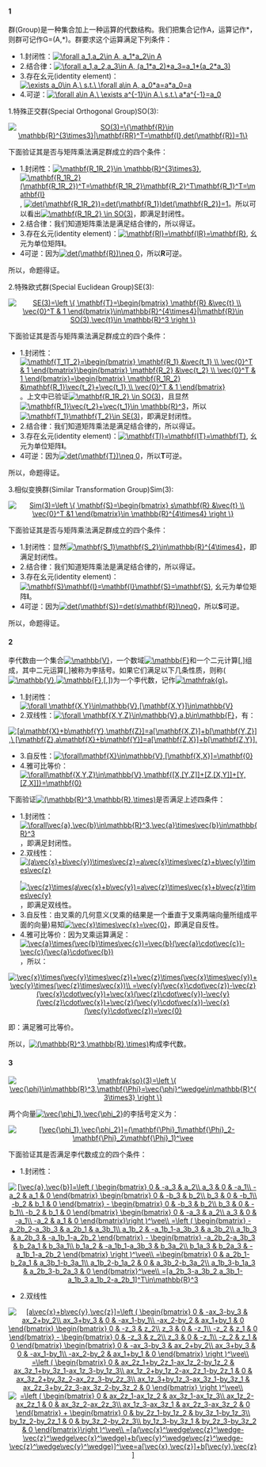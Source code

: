 #### 1
群(Group)是一种集合加上一种运算的代数结构。我们把集合记作A，运算记作*，则群可记作G=(A,*)。群要求这个运算满足下列条件：

* 1.封闭性：<a href="https://www.codecogs.com/eqnedit.php?latex=\forall&space;a_1,a_2\in&space;A,&space;a_1*a_2\in&space;A" target="_blank"><img src="https://latex.codecogs.com/gif.latex?\forall&space;a_1,a_2\in&space;A,&space;a_1*a_2\in&space;A" title="\forall a_1,a_2\in A, a_1*a_2\in A" /></a>
* 2.结合律：<a href="https://www.codecogs.com/eqnedit.php?latex=\forall&space;a_1,a_2,a_3\in&space;A,&space;(a_1*a_2)*a_3=a_1*(a_2*a_3)" target="_blank"><img src="https://latex.codecogs.com/gif.latex?\forall&space;a_1,a_2,a_3\in&space;A,&space;(a_1*a_2)*a_3=a_1*(a_2*a_3)" title="\forall a_1,a_2,a_3\in A, (a_1*a_2)*a_3=a_1*(a_2*a_3)" /></a>
* 3.存在幺元(identity element)：<a href="https://www.codecogs.com/eqnedit.php?latex=\exists&space;a_0\in&space;A,\&space;s.t.\&space;\forall&space;a\in&space;A,&space;a_0*a=a*a_0=a" target="_blank"><img src="https://latex.codecogs.com/gif.latex?\exists&space;a_0\in&space;A,\&space;s.t.\&space;\forall&space;a\in&space;A,&space;a_0*a=a*a_0=a" title="\exists a_0\in A,\ s.t.\ \forall a\in A, a_0*a=a*a_0=a" /></a>
* 4.可逆：<a href="https://www.codecogs.com/eqnedit.php?latex=\forall&space;a\in&space;A,\&space;\exists&space;a^{-1}\in&space;A,\&space;s.t.\&space;a*a^{-1}=a_0" target="_blank"><img src="https://latex.codecogs.com/gif.latex?\forall&space;a\in&space;A,\&space;\exists&space;a^{-1}\in&space;A,\&space;s.t.\&space;a*a^{-1}=a_0" title="\forall a\in A,\ \exists a^{-1}\in A,\ s.t.\ a*a^{-1}=a_0" /></a>

1.特殊正交群(Special Orthogonal Group)SO(3):

<p align="center">
<a href="https://www.codecogs.com/eqnedit.php?latex=SO(3)=\{\mathbf{R}\in&space;\mathbb{R}^{3\times3}|\mathbf{RR}^T=\mathbf{I},det(\mathbf{R})=1\}" target="_blank"><img src="https://latex.codecogs.com/gif.latex?SO(3)=\{\mathbf{R}\in&space;\mathbb{R}^{3\times3}|\mathbf{RR}^T=\mathbf{I},det(\mathbf{R})=1\}" title="SO(3)=\{\mathbf{R}\in \mathbb{R}^{3\times3}|\mathbf{RR}^T=\mathbf{I},det(\mathbf{R})=1\}" /></a>
</p>  

下面验证其是否与矩阵乘法满足群成立的四个条件：
* 1.封闭性：<a href="https://www.codecogs.com/eqnedit.php?latex=\mathbf{R_1R_2}\in&space;\mathbb{R}^{3\times3}" target="_blank"><img src="https://latex.codecogs.com/gif.latex?\mathbf{R_1R_2}\in&space;\mathbb{R}^{3\times3}" title="\mathbf{R_1R_2}\in \mathbb{R}^{3\times3}" /></a>, <a href="https://www.codecogs.com/eqnedit.php?latex=\mathbf{R_1R_2}(\mathbf{R_1R_2})^T=\mathbf{R_1R_2}\mathbf{R_2}^T\mathbf{R_1}^T=\mathbf{I}" target="_blank"><img src="https://latex.codecogs.com/gif.latex?\mathbf{R_1R_2}(\mathbf{R_1R_2})^T=\mathbf{R_1R_2}\mathbf{R_2}^T\mathbf{R_1}^T=\mathbf{I}" title="\mathbf{R_1R_2}(\mathbf{R_1R_2})^T=\mathbf{R_1R_2}\mathbf{R_2}^T\mathbf{R_1}^T=\mathbf{I}" /></a>, <a href="https://www.codecogs.com/eqnedit.php?latex=det(\mathbf{R_1R_2})=det(\mathbf{R_1})det(\mathbf{R_2})=1" target="_blank"><img src="https://latex.codecogs.com/gif.latex?det(\mathbf{R_1R_2})=det(\mathbf{R_1})det(\mathbf{R_2})=1" title="det(\mathbf{R_1R_2})=det(\mathbf{R_1})det(\mathbf{R_2})=1" /></a>。所以可以看出<a href="https://www.codecogs.com/eqnedit.php?latex=\mathbf{R_1R_2}&space;\in&space;SO(3)" target="_blank"><img src="https://latex.codecogs.com/gif.latex?\mathbf{R_1R_2}&space;\in&space;SO(3)" title="\mathbf{R_1R_2} \in SO(3)" /></a>，即满足封闭性。
* 2.结合律：我们知道矩阵乘法是满足结合律的，所以得证。
* 3.存在幺元(identity element)：<a href="https://www.codecogs.com/eqnedit.php?latex=\mathbf{RI}=\mathbf{IR}=\mathbf{R}" target="_blank"><img src="https://latex.codecogs.com/gif.latex?\mathbf{RI}=\mathbf{IR}=\mathbf{R}" title="\mathbf{RI}=\mathbf{IR}=\mathbf{R}" /></a>, 幺元为单位矩阵**I**。
* 4可逆：因为<a href="https://www.codecogs.com/eqnedit.php?latex=det(\mathbf{R})\neq&space;0" target="_blank"><img src="https://latex.codecogs.com/gif.latex?det(\mathbf{R})\neq&space;0" title="det(\mathbf{R})\neq 0" /></a>，所以**R**可逆。

所以，命题得证。


2.特殊欧式群(Special Euclidean Group)SE(3):

<p align="center">
<a href="https://www.codecogs.com/eqnedit.php?latex=SE(3)=\left&space;\{&space;\mathbf{T}=\begin{bmatrix}&space;\mathbf{R}&space;&\vec{t}&space;\\&space;\vec{0}^T&space;&&space;1&space;\end{bmatrix}\in\mathbb{R}^{4\times4}|\mathbf{R}\in&space;SO(3),\vec{t}\in&space;\mathbb{R}^3&space;\right&space;\}" target="_blank"><img src="https://latex.codecogs.com/gif.latex?SE(3)=\left&space;\{&space;\mathbf{T}=\begin{bmatrix}&space;\mathbf{R}&space;&\vec{t}&space;\\&space;\vec{0}^T&space;&&space;1&space;\end{bmatrix}\in\mathbb{R}^{4\times4}|\mathbf{R}\in&space;SO(3),\vec{t}\in&space;\mathbb{R}^3&space;\right&space;\}" title="SE(3)=\left \{ \mathbf{T}=\begin{bmatrix} \mathbf{R} &\vec{t} \\ \vec{0}^T & 1 \end{bmatrix}\in\mathbb{R}^{4\times4}|\mathbf{R}\in SO(3),\vec{t}\in \mathbb{R}^3 \right \}" /></a>
</p> 

下面验证其是否与矩阵乘法满足群成立的四个条件：
* 1.封闭性：<a href="https://www.codecogs.com/eqnedit.php?latex=\mathbf{T_1T_2}=\begin{bmatrix}&space;\mathbf{R_1}&space;&\vec{t_1}&space;\\&space;\vec{0}^T&space;&&space;1&space;\end{bmatrix}\begin{bmatrix}&space;\mathbf{R_2}&space;&\vec{t_2}&space;\\&space;\vec{0}^T&space;&&space;1&space;\end{bmatrix}=\begin{bmatrix}&space;\mathbf{R_1R_2}&space;&\mathbf{R_1}\vec{t_2}&plus;\vec{t_1}&space;\\&space;\vec{0}^T&space;&&space;1&space;\end{bmatrix}" target="_blank"><img src="https://latex.codecogs.com/gif.latex?\mathbf{T_1T_2}=\begin{bmatrix}&space;\mathbf{R_1}&space;&\vec{t_1}&space;\\&space;\vec{0}^T&space;&&space;1&space;\end{bmatrix}\begin{bmatrix}&space;\mathbf{R_2}&space;&\vec{t_2}&space;\\&space;\vec{0}^T&space;&&space;1&space;\end{bmatrix}=\begin{bmatrix}&space;\mathbf{R_1R_2}&space;&\mathbf{R_1}\vec{t_2}&plus;\vec{t_1}&space;\\&space;\vec{0}^T&space;&&space;1&space;\end{bmatrix}" title="\mathbf{T_1T_2}=\begin{bmatrix} \mathbf{R_1} &\vec{t_1} \\ \vec{0}^T & 1 \end{bmatrix}\begin{bmatrix} \mathbf{R_2} &\vec{t_2} \\ \vec{0}^T & 1 \end{bmatrix}=\begin{bmatrix} \mathbf{R_1R_2} &\mathbf{R_1}\vec{t_2}+\vec{t_1} \\ \vec{0}^T & 1 \end{bmatrix}" /></a>。上文中已验证<a href="https://www.codecogs.com/eqnedit.php?latex=\mathbf{R_1R_2}&space;\in&space;SO(3)" target="_blank"><img src="https://latex.codecogs.com/gif.latex?\mathbf{R_1R_2}&space;\in&space;SO(3)" title="\mathbf{R_1R_2} \in SO(3)" /></a>，且显然<a href="https://www.codecogs.com/eqnedit.php?latex=\mathbf{R_1}\vec{t_2}&plus;\vec{t_1}\in&space;\mathbb{R}^3" target="_blank"><img src="https://latex.codecogs.com/gif.latex?\mathbf{R_1}\vec{t_2}&plus;\vec{t_1}\in&space;\mathbb{R}^3" title="\mathbf{R_1}\vec{t_2}+\vec{t_1}\in \mathbb{R}^3" /></a>，所以<a href="https://www.codecogs.com/eqnedit.php?latex=\mathbf{T_1}\mathbf{T_2}\in&space;SE(3)" target="_blank"><img src="https://latex.codecogs.com/gif.latex?\mathbf{T_1}\mathbf{T_2}\in&space;SE(3)" title="\mathbf{T_1}\mathbf{T_2}\in SE(3)" /></a>，即满足封闭性。
* 2.结合律：我们知道矩阵乘法是满足结合律的，所以得证。
* 3.存在幺元(identity element)：<a href="https://www.codecogs.com/eqnedit.php?latex=\mathbf{TI}=\mathbf{IT}=\mathbf{T}" target="_blank"><img src="https://latex.codecogs.com/gif.latex?\mathbf{TI}=\mathbf{IT}=\mathbf{T}" title="\mathbf{TI}=\mathbf{IT}=\mathbf{T}" /></a>, 幺元为单位矩阵**I**。
* 4可逆：因为<a href="https://www.codecogs.com/eqnedit.php?latex=det(\mathbf{T})\neq&space;0" target="_blank"><img src="https://latex.codecogs.com/gif.latex?det(\mathbf{T})\neq&space;0" title="det(\mathbf{T})\neq 0" /></a>，所以**T**可逆。

所以，命题得证。

3.相似变换群(Similar Transformation Group)Sim(3):

<p align="center">
<a href="https://www.codecogs.com/eqnedit.php?latex=Sim(3)=\left&space;\{&space;\mathbf{S}=\begin{bmatrix}&space;s\mathbf{R}&space;&\vec{t}&space;\\&space;\vec{0}^T&space;&1&space;\end{bmatrix}\in&space;\mathbb{R}^{4\times4}&space;\right&space;\}" target="_blank"><img src="https://latex.codecogs.com/gif.latex?Sim(3)=\left&space;\{&space;\mathbf{S}=\begin{bmatrix}&space;s\mathbf{R}&space;&\vec{t}&space;\\&space;\vec{0}^T&space;&1&space;\end{bmatrix}\in&space;\mathbb{R}^{4\times4}&space;\right&space;\}" title="Sim(3)=\left \{ \mathbf{S}=\begin{bmatrix} s\mathbf{R} &\vec{t} \\ \vec{0}^T &1 \end{bmatrix}\in \mathbb{R}^{4\times4} \right \}" /></a>
</p> 

下面验证其是否与矩阵乘法满足群成立的四个条件：
* 1.封闭性：显然<a href="https://www.codecogs.com/eqnedit.php?latex=\mathbf{S_1}\mathbf{S_2}\in\mathbb{R}^{4\times4}" target="_blank"><img src="https://latex.codecogs.com/gif.latex?\mathbf{S_1}\mathbf{S_2}\in\mathbb{R}^{4\times4}" title="\mathbf{S_1}\mathbf{S_2}\in\mathbb{R}^{4\times4}" /></a>，即满足封闭性。
* 2.结合律：我们知道矩阵乘法是满足结合律的，所以得证。
* 3.存在幺元(identity element)：<a href="https://www.codecogs.com/eqnedit.php?latex=\mathbf{S}\mathbf{I}=\mathbf{I}\mathbf{S}=\mathbf{S}" target="_blank"><img src="https://latex.codecogs.com/gif.latex?\mathbf{S}\mathbf{I}=\mathbf{I}\mathbf{S}=\mathbf{S}" title="\mathbf{S}\mathbf{I}=\mathbf{I}\mathbf{S}=\mathbf{S}" /></a>, 幺元为单位矩阵**I**。
* 4可逆：因为<a href="https://www.codecogs.com/eqnedit.php?latex=det(\mathbf{S})=det(s\mathbf{R})\neq0" target="_blank"><img src="https://latex.codecogs.com/gif.latex?det(\mathbf{S})=det(s\mathbf{R})\neq0" title="det(\mathbf{S})=det(s\mathbf{R})\neq0" /></a>，所以**S**可逆。

所以，命题得证。

#### 2

李代数由一个集合<a href="https://www.codecogs.com/eqnedit.php?latex=\mathbb{V}" target="_blank"><img src="https://latex.codecogs.com/gif.latex?\mathbb{V}" title="\mathbb{V}" /></a>，一个数域<a href="https://www.codecogs.com/eqnedit.php?latex=\mathbb{F}" target="_blank"><img src="https://latex.codecogs.com/gif.latex?\mathbb{F}" title="\mathbb{F}" /></a>和一个二元计算[,]组成，其中二元运算[,]被称为李括号。如果它们满足以下几条性质，则称(<a href="https://www.codecogs.com/eqnedit.php?latex=\mathbb{V}" target="_blank"><img src="https://latex.codecogs.com/gif.latex?\mathbb{V}" title="\mathbb{V}" /></a>,<a href="https://www.codecogs.com/eqnedit.php?latex=\mathbb{F}" target="_blank"><img src="https://latex.codecogs.com/gif.latex?\mathbb{F}" title="\mathbb{F}" /></a>,[,])为一个李代数，记作<a href="https://www.codecogs.com/eqnedit.php?latex=\mathfrak{g}" target="_blank"><img src="https://latex.codecogs.com/gif.latex?\mathfrak{g}" title="\mathfrak{g}" /></a>。

* 1.封闭性：<a href="https://www.codecogs.com/eqnedit.php?latex=\forall&space;\mathbf{X,Y}\in\mathbb{V},[\mathbf{X,Y}]\in\mathbb{V}" target="_blank"><img src="https://latex.codecogs.com/gif.latex?\forall&space;\mathbf{X,Y}\in\mathbb{V},[\mathbf{X,Y}]\in\mathbb{V}" title="\forall \mathbf{X,Y}\in\mathbb{V},[\mathbf{X,Y}]\in\mathbb{V}" /></a>
* 2.双线性：<a href="https://www.codecogs.com/eqnedit.php?latex=\forall&space;\mathbf{X,Y,Z}\in\mathbb{V},a,b\in\mathbb{F}" target="_blank"><img src="https://latex.codecogs.com/gif.latex?\forall&space;\mathbf{X,Y,Z}\in\mathbb{V},a,b\in\mathbb{F}" title="\forall \mathbf{X,Y,Z}\in\mathbb{V},a,b\in\mathbb{F}" /></a>，有：
<p align="center">
<a href="https://www.codecogs.com/eqnedit.php?latex=[a\mathbf{X}&plus;b\mathbf{Y},\mathbf{Z}]=a[\mathbf{X,Z}]&plus;b[\mathbf{Y,Z}],\&space;[\mathbf{Z},a\mathbf{X}&plus;b\mathbf{Y}]=a[\mathbf{Z,X}]&plus;b[\mathbf{Z,Y}]." target="_blank"><img src="https://latex.codecogs.com/gif.latex?[a\mathbf{X}&plus;b\mathbf{Y},\mathbf{Z}]=a[\mathbf{X,Z}]&plus;b[\mathbf{Y,Z}],\&space;[\mathbf{Z},a\mathbf{X}&plus;b\mathbf{Y}]=a[\mathbf{Z,X}]&plus;b[\mathbf{Z,Y}]." title="[a\mathbf{X}+b\mathbf{Y},\mathbf{Z}]=a[\mathbf{X,Z}]+b[\mathbf{Y,Z}],\ [\mathbf{Z},a\mathbf{X}+b\mathbf{Y}]=a[\mathbf{Z,X}]+b[\mathbf{Z,Y}]." /></a>
</p>  

* 3.自反性：<a href="https://www.codecogs.com/eqnedit.php?latex=\forall\mathbf{X}\in\mathbb{V},[\mathbf{X,X}]=\mathbf{0}" target="_blank"><img src="https://latex.codecogs.com/gif.latex?\forall\mathbf{X}\in\mathbb{V},[\mathbf{X,X}]=\mathbf{0}" title="\forall\mathbf{X}\in\mathbb{V},[\mathbf{X,X}]=\mathbf{0}" /></a>
* 4.雅可比等价：<a href="https://www.codecogs.com/eqnedit.php?latex=\forall\mathbf{X,Y,Z}\in\mathbb{V},\mathbf{[X,[Y,Z]]&plus;[Z,[X,Y]]&plus;[Y,[Z,X]]}=\mathbf{0}" target="_blank"><img src="https://latex.codecogs.com/gif.latex?\forall\mathbf{X,Y,Z}\in\mathbb{V},\mathbf{[X,[Y,Z]]&plus;[Z,[X,Y]]&plus;[Y,[Z,X]]}=\mathbf{0}" title="\forall\mathbf{X,Y,Z}\in\mathbb{V},\mathbf{[X,[Y,Z]]+[Z,[X,Y]]+[Y,[Z,X]]}=\mathbf{0}" /></a>

下面验证<a href="https://www.codecogs.com/eqnedit.php?latex=(\mathbb{R}^3,\mathbb{R},\times)" target="_blank"><img src="https://latex.codecogs.com/gif.latex?(\mathbb{R}^3,\mathbb{R},\times)" title="(\mathbb{R}^3,\mathbb{R},\times)" /></a>是否满足上述四条件：

* 1.封闭性：<a href="https://www.codecogs.com/eqnedit.php?latex=\forall\vec{a},\vec{b}\in\mathbb{R}^3,\vec{a}\times\vec{b}\in\mathbb{R}^3" target="_blank"><img src="https://latex.codecogs.com/gif.latex?\forall\vec{a},\vec{b}\in\mathbb{R}^3,\vec{a}\times\vec{b}\in\mathbb{R}^3" title="\forall\vec{a},\vec{b}\in\mathbb{R}^3,\vec{a}\times\vec{b}\in\mathbb{R}^3" /></a>，即满足封闭性。
* 2.双线性：<a href="https://www.codecogs.com/eqnedit.php?latex=(a\vec{x}&plus;b\vec{y})\times\vec{z}=a\vec{x}\times\vec{z}&plus;b\vec{y}\times\vec{z}" target="_blank"><img src="https://latex.codecogs.com/gif.latex?(a\vec{x}&plus;b\vec{y})\times\vec{z}=a\vec{x}\times\vec{z}&plus;b\vec{y}\times\vec{z}" title="(a\vec{x}+b\vec{y})\times\vec{z}=a\vec{x}\times\vec{z}+b\vec{y}\times\vec{z}" /></a>, <a href="https://www.codecogs.com/eqnedit.php?latex=\vec{z}\times(a\vec{x}&plus;b\vec{y})=a\vec{z}\times\vec{x}&plus;b\vec{z}\times\vec{y}" target="_blank"><img src="https://latex.codecogs.com/gif.latex?\vec{z}\times(a\vec{x}&plus;b\vec{y})=a\vec{z}\times\vec{x}&plus;b\vec{z}\times\vec{y}" title="\vec{z}\times(a\vec{x}+b\vec{y})=a\vec{z}\times\vec{x}+b\vec{z}\times\vec{y}" /></a>，即满足双线性。
* 3.自反性：由叉乘的几何意义(叉乘的结果是一个垂直于叉乘两端向量所组成平面的向量)易知<a href="https://www.codecogs.com/eqnedit.php?latex=\vec{x}\times\vec{x}=\vec{0}" target="_blank"><img src="https://latex.codecogs.com/gif.latex?\vec{x}\times\vec{x}=\vec{0}" title="\vec{x}\times\vec{x}=\vec{0}" /></a>，即满足自反性。
* 4.雅可比等价：因为叉乘运算满足：<a href="https://www.codecogs.com/eqnedit.php?latex=\vec{a}\times(\vec{b}\times\vec{c})=\vec{b}(\vec{a}\cdot\vec{c})-\vec{c}(\vec{a}\cdot\vec{b})" target="_blank"><img src="https://latex.codecogs.com/gif.latex?\vec{a}\times(\vec{b}\times\vec{c})=\vec{b}(\vec{a}\cdot\vec{c})-\vec{c}(\vec{a}\cdot\vec{b})" title="\vec{a}\times(\vec{b}\times\vec{c})=\vec{b}(\vec{a}\cdot\vec{c})-\vec{c}(\vec{a}\cdot\vec{b})" /></a>，所以：

<p align="center">
<a href="https://www.codecogs.com/eqnedit.php?latex=\vec{x}\times(\vec{y}\times\vec{z})&plus;\vec{z}\times(\vec{x}\times\vec{y})&plus;\vec{y}\times(\vec{z}\times\vec{x})\\&space;=\vec{y}(\vec{x}\cdot\vec{z})-\vec{z}(\vec{x}\cdot\vec{y})&plus;\vec{x}(\vec{z}\cdot\vec{y})-\vec{y}(\vec{z}\cdot\vec{x})&plus;\vec{z}(\vec{y}\cdot\vec{x})-\vec{x}(\vec{y}\cdot\vec{z})=\vec{0}" target="_blank"><img src="https://latex.codecogs.com/gif.latex?\vec{x}\times(\vec{y}\times\vec{z})&plus;\vec{z}\times(\vec{x}\times\vec{y})&plus;\vec{y}\times(\vec{z}\times\vec{x})\\&space;=\vec{y}(\vec{x}\cdot\vec{z})-\vec{z}(\vec{x}\cdot\vec{y})&plus;\vec{x}(\vec{z}\cdot\vec{y})-\vec{y}(\vec{z}\cdot\vec{x})&plus;\vec{z}(\vec{y}\cdot\vec{x})-\vec{x}(\vec{y}\cdot\vec{z})=\vec{0}" title="\vec{x}\times(\vec{y}\times\vec{z})+\vec{z}\times(\vec{x}\times\vec{y})+\vec{y}\times(\vec{z}\times\vec{x})\\ =\vec{y}(\vec{x}\cdot\vec{z})-\vec{z}(\vec{x}\cdot\vec{y})+\vec{x}(\vec{z}\cdot\vec{y})-\vec{y}(\vec{z}\cdot\vec{x})+\vec{z}(\vec{y}\cdot\vec{x})-\vec{x}(\vec{y}\cdot\vec{z})=\vec{0}" /></a>
</p>  
即：满足雅可比等价。

所以，<a href="https://www.codecogs.com/eqnedit.php?latex=(\mathbb{R}^3,\mathbb{R},\times)" target="_blank"><img src="https://latex.codecogs.com/gif.latex?(\mathbb{R}^3,\mathbb{R},\times)" title="(\mathbb{R}^3,\mathbb{R},\times)" /></a>构成李代数。

#### 3

<p align="center">
<a href="https://www.codecogs.com/eqnedit.php?latex=\mathfrak{so}(3)=\left&space;\{&space;\vec{\phi}\in\mathbb{R}^3,\mathbf{\Phi}=\vec{\phi}^\wedge\in\mathbb{R}^{3\times3}&space;\right&space;\}" target="_blank"><img src="https://latex.codecogs.com/gif.latex?\mathfrak{so}(3)=\left&space;\{&space;\vec{\phi}\in\mathbb{R}^3,\mathbf{\Phi}=\vec{\phi}^\wedge\in\mathbb{R}^{3\times3}&space;\right&space;\}" title="\mathfrak{so}(3)=\left \{ \vec{\phi}\in\mathbb{R}^3,\mathbf{\Phi}=\vec{\phi}^\wedge\in\mathbb{R}^{3\times3} \right \}" /></a>
</p>  

两个向量<a href="https://www.codecogs.com/eqnedit.php?latex=\vec{\phi_1},\vec{\phi_2}" target="_blank"><img src="https://latex.codecogs.com/gif.latex?\vec{\phi_1},\vec{\phi_2}" title="\vec{\phi_1},\vec{\phi_2}" /></a>的李括号定义为：

<p align="center">
<a href="https://www.codecogs.com/eqnedit.php?latex=[\vec{\phi_1},\vec{\phi_2}]=(\mathbf{\Phi}_1\mathbf{\Phi}_2-\mathbf{\Phi}_2\mathbf{\Phi}_1)^\vee" target="_blank"><img src="https://latex.codecogs.com/gif.latex?[\vec{\phi_1},\vec{\phi_2}]=(\mathbf{\Phi}_1\mathbf{\Phi}_2-\mathbf{\Phi}_2\mathbf{\Phi}_1)^\vee" title="[\vec{\phi_1},\vec{\phi_2}]=(\mathbf{\Phi}_1\mathbf{\Phi}_2-\mathbf{\Phi}_2\mathbf{\Phi}_1)^\vee" /></a>
</p>  

下面验证其是否满足李代数成立的四个条件：
* 1.封闭性：
<p align="center">
<a href="https://www.codecogs.com/eqnedit.php?latex=[\vec{a},\vec{b}]=\left&space;(&space;\begin{bmatrix}&space;0&space;&&space;-a_3&space;&&space;a_2\\&space;a_3&space;&&space;0&space;&&space;-a_1\\&space;-a_2&space;&&space;a_1&space;&&space;0&space;\end{bmatrix}&space;\begin{bmatrix}&space;0&space;&&space;-b_3&space;&&space;b_2\\&space;b_3&space;&&space;0&space;&&space;-b_1\\&space;-b_2&space;&&space;b_1&space;&&space;0&space;\end{bmatrix}&space;-&space;\begin{bmatrix}&space;0&space;&&space;-b_3&space;&&space;b_2\\&space;b_3&space;&&space;0&space;&&space;-b_1\\&space;-b_2&space;&&space;b_1&space;&&space;0&space;\end{bmatrix}&space;\begin{bmatrix}&space;0&space;&&space;-a_3&space;&&space;a_2\\&space;a_3&space;&&space;0&space;&&space;-a_1\\&space;-a_2&space;&&space;a_1&space;&&space;0&space;\end{bmatrix}\right&space;)^\vee\\&space;=\left&space;(&space;\begin{bmatrix}&space;-a_2b_2-a_3b_3&space;&&space;a_2b_1&space;&&space;a_3b_1\\&space;a_1b_2&space;&&space;-a_1b_1-a_3b_3&space;&&space;a_3b_2\\&space;a_1b_3&space;&&space;a_2b_3&space;&&space;-a_1b_1-a_2b_2&space;\end{bmatrix}&space;-&space;\begin{bmatrix}&space;-a_2b_2-a_3b_3&space;&&space;b_2a_1&space;&&space;b_3a_1\\&space;b_1a_2&space;&&space;-a_1b_1-a_3b_3&space;&&space;b_3a_2\\&space;b_1a_3&space;&&space;b_2a_3&space;&&space;-a_1b_1-a_2b_2&space;\end{bmatrix}&space;\right&space;)^\vee\\&space;=\begin{bmatrix}&space;0&space;&&space;a_2b_1-b_2a_1&space;&&space;a_3b_1-b_3a_1\\&space;a_1b_2-b_1a_2&space;&&space;0&space;&&space;a_3b_2-b_3a_2\\&space;a_1b_3-b_1a_3&space;&&space;a_2b_3-b_2a_3&space;&&space;0&space;\end{bmatrix}^\vee\\&space;=[a_2b_3-a_3b_2,a_3b_1-a_1b_3,a_1b_2-a_2b_1]^T\in\mathbb{R}^3" target="_blank"><img src="https://latex.codecogs.com/gif.latex?[\vec{a},\vec{b}]=\left&space;(&space;\begin{bmatrix}&space;0&space;&&space;-a_3&space;&&space;a_2\\&space;a_3&space;&&space;0&space;&&space;-a_1\\&space;-a_2&space;&&space;a_1&space;&&space;0&space;\end{bmatrix}&space;\begin{bmatrix}&space;0&space;&&space;-b_3&space;&&space;b_2\\&space;b_3&space;&&space;0&space;&&space;-b_1\\&space;-b_2&space;&&space;b_1&space;&&space;0&space;\end{bmatrix}&space;-&space;\begin{bmatrix}&space;0&space;&&space;-b_3&space;&&space;b_2\\&space;b_3&space;&&space;0&space;&&space;-b_1\\&space;-b_2&space;&&space;b_1&space;&&space;0&space;\end{bmatrix}&space;\begin{bmatrix}&space;0&space;&&space;-a_3&space;&&space;a_2\\&space;a_3&space;&&space;0&space;&&space;-a_1\\&space;-a_2&space;&&space;a_1&space;&&space;0&space;\end{bmatrix}\right&space;)^\vee\\&space;=\left&space;(&space;\begin{bmatrix}&space;-a_2b_2-a_3b_3&space;&&space;a_2b_1&space;&&space;a_3b_1\\&space;a_1b_2&space;&&space;-a_1b_1-a_3b_3&space;&&space;a_3b_2\\&space;a_1b_3&space;&&space;a_2b_3&space;&&space;-a_1b_1-a_2b_2&space;\end{bmatrix}&space;-&space;\begin{bmatrix}&space;-a_2b_2-a_3b_3&space;&&space;b_2a_1&space;&&space;b_3a_1\\&space;b_1a_2&space;&&space;-a_1b_1-a_3b_3&space;&&space;b_3a_2\\&space;b_1a_3&space;&&space;b_2a_3&space;&&space;-a_1b_1-a_2b_2&space;\end{bmatrix}&space;\right&space;)^\vee\\&space;=\begin{bmatrix}&space;0&space;&&space;a_2b_1-b_2a_1&space;&&space;a_3b_1-b_3a_1\\&space;a_1b_2-b_1a_2&space;&&space;0&space;&&space;a_3b_2-b_3a_2\\&space;a_1b_3-b_1a_3&space;&&space;a_2b_3-b_2a_3&space;&&space;0&space;\end{bmatrix}^\vee\\&space;=[a_2b_3-a_3b_2,a_3b_1-a_1b_3,a_1b_2-a_2b_1]^T\in\mathbb{R}^3" title="[\vec{a},\vec{b}]=\left ( \begin{bmatrix} 0 & -a_3 & a_2\\ a_3 & 0 & -a_1\\ -a_2 & a_1 & 0 \end{bmatrix} \begin{bmatrix} 0 & -b_3 & b_2\\ b_3 & 0 & -b_1\\ -b_2 & b_1 & 0 \end{bmatrix} - \begin{bmatrix} 0 & -b_3 & b_2\\ b_3 & 0 & -b_1\\ -b_2 & b_1 & 0 \end{bmatrix} \begin{bmatrix} 0 & -a_3 & a_2\\ a_3 & 0 & -a_1\\ -a_2 & a_1 & 0 \end{bmatrix}\right )^\vee\\ =\left ( \begin{bmatrix} -a_2b_2-a_3b_3 & a_2b_1 & a_3b_1\\ a_1b_2 & -a_1b_1-a_3b_3 & a_3b_2\\ a_1b_3 & a_2b_3 & -a_1b_1-a_2b_2 \end{bmatrix} - \begin{bmatrix} -a_2b_2-a_3b_3 & b_2a_1 & b_3a_1\\ b_1a_2 & -a_1b_1-a_3b_3 & b_3a_2\\ b_1a_3 & b_2a_3 & -a_1b_1-a_2b_2 \end{bmatrix} \right )^\vee\\ =\begin{bmatrix} 0 & a_2b_1-b_2a_1 & a_3b_1-b_3a_1\\ a_1b_2-b_1a_2 & 0 & a_3b_2-b_3a_2\\ a_1b_3-b_1a_3 & a_2b_3-b_2a_3 & 0 \end{bmatrix}^\vee\\ =[a_2b_3-a_3b_2,a_3b_1-a_1b_3,a_1b_2-a_2b_1]^T\in\mathbb{R}^3" /></a>
</p>  
  
* 2.双线性
<p align="center">
<a href="https://www.codecogs.com/eqnedit.php?latex=[a\vec{x}&plus;b\vec{y},\vec{z}]=\left&space;(&space;\begin{bmatrix}&space;0&space;&&space;-ax_3-by_3&space;&&space;ax_2&plus;by_2\\&space;ax_3&plus;by_3&space;&&space;0&space;&&space;-ax_1-by_1\\&space;-ax_2-by_2&space;&&space;ax_1&plus;by_1&space;&&space;0&space;\end{bmatrix}&space;\begin{bmatrix}&space;0&space;&&space;-z_3&space;&&space;z_2\\&space;z_3&space;&&space;0&space;&&space;-z_1\\&space;-z_2&space;&&space;z_1&space;&&space;0&space;\end{bmatrix}&space;-&space;\begin{bmatrix}&space;0&space;&&space;-z_3&space;&&space;z_2\\&space;z_3&space;&&space;0&space;&&space;-z_1\\&space;-z_2&space;&&space;z_1&space;&&space;0&space;\end{bmatrix}&space;\begin{bmatrix}&space;0&space;&&space;-ax_3-by_3&space;&&space;ax_2&plus;by_2\\&space;ax_3&plus;by_3&space;&&space;0&space;&&space;-ax_1-by_1\\&space;-ax_2-by_2&space;&&space;ax_1&plus;by_1&space;&&space;0&space;\end{bmatrix}&space;\right&space;)^\vee\\&space;=\left&space;(&space;\begin{bmatrix}&space;0&space;&&space;ax_2z_1&plus;by_2z_1-ax_1z_2-by_1z_2&space;&&space;ax_3z_1&plus;by_3z_1-ax_1z_3-by_1z_3\\&space;ax_1z_2&plus;by_1z_2-ax_2z_1-by_2z_1&space;&&space;0&space;&&space;ax_3z_2&plus;by_3z_2-ax_2z_3-by_2z_3\\&space;ax_1z_3&plus;by_1z_3-ax_3z_1-by_3z_1&space;&&space;ax_2z_3&plus;by_2z_3-ax_3z_2-by_3z_2&space;&&space;0&space;\end{bmatrix}&space;\right&space;)^\vee\\" target="_blank"><img src="https://latex.codecogs.com/gif.latex?[a\vec{x}&plus;b\vec{y},\vec{z}]=\left&space;(&space;\begin{bmatrix}&space;0&space;&&space;-ax_3-by_3&space;&&space;ax_2&plus;by_2\\&space;ax_3&plus;by_3&space;&&space;0&space;&&space;-ax_1-by_1\\&space;-ax_2-by_2&space;&&space;ax_1&plus;by_1&space;&&space;0&space;\end{bmatrix}&space;\begin{bmatrix}&space;0&space;&&space;-z_3&space;&&space;z_2\\&space;z_3&space;&&space;0&space;&&space;-z_1\\&space;-z_2&space;&&space;z_1&space;&&space;0&space;\end{bmatrix}&space;-&space;\begin{bmatrix}&space;0&space;&&space;-z_3&space;&&space;z_2\\&space;z_3&space;&&space;0&space;&&space;-z_1\\&space;-z_2&space;&&space;z_1&space;&&space;0&space;\end{bmatrix}&space;\begin{bmatrix}&space;0&space;&&space;-ax_3-by_3&space;&&space;ax_2&plus;by_2\\&space;ax_3&plus;by_3&space;&&space;0&space;&&space;-ax_1-by_1\\&space;-ax_2-by_2&space;&&space;ax_1&plus;by_1&space;&&space;0&space;\end{bmatrix}&space;\right&space;)^\vee\\&space;=\left&space;(&space;\begin{bmatrix}&space;0&space;&&space;ax_2z_1&plus;by_2z_1-ax_1z_2-by_1z_2&space;&&space;ax_3z_1&plus;by_3z_1-ax_1z_3-by_1z_3\\&space;ax_1z_2&plus;by_1z_2-ax_2z_1-by_2z_1&space;&&space;0&space;&&space;ax_3z_2&plus;by_3z_2-ax_2z_3-by_2z_3\\&space;ax_1z_3&plus;by_1z_3-ax_3z_1-by_3z_1&space;&&space;ax_2z_3&plus;by_2z_3-ax_3z_2-by_3z_2&space;&&space;0&space;\end{bmatrix}&space;\right&space;)^\vee\\" title="[a\vec{x}+b\vec{y},\vec{z}]=\left ( \begin{bmatrix} 0 & -ax_3-by_3 & ax_2+by_2\\ ax_3+by_3 & 0 & -ax_1-by_1\\ -ax_2-by_2 & ax_1+by_1 & 0 \end{bmatrix} \begin{bmatrix} 0 & -z_3 & z_2\\ z_3 & 0 & -z_1\\ -z_2 & z_1 & 0 \end{bmatrix} - \begin{bmatrix} 0 & -z_3 & z_2\\ z_3 & 0 & -z_1\\ -z_2 & z_1 & 0 \end{bmatrix} \begin{bmatrix} 0 & -ax_3-by_3 & ax_2+by_2\\ ax_3+by_3 & 0 & -ax_1-by_1\\ -ax_2-by_2 & ax_1+by_1 & 0 \end{bmatrix} \right )^\vee\\ =\left ( \begin{bmatrix} 0 & ax_2z_1+by_2z_1-ax_1z_2-by_1z_2 & ax_3z_1+by_3z_1-ax_1z_3-by_1z_3\\ ax_1z_2+by_1z_2-ax_2z_1-by_2z_1 & 0 & ax_3z_2+by_3z_2-ax_2z_3-by_2z_3\\ ax_1z_3+by_1z_3-ax_3z_1-by_3z_1 & ax_2z_3+by_2z_3-ax_3z_2-by_3z_2 & 0 \end{bmatrix} \right )^\vee\\" /></a>
<a href="https://www.codecogs.com/eqnedit.php?latex==\left&space;(&space;\begin{bmatrix}&space;0&space;&&space;ax_2z_1-ax_1z_2&space;&&space;ax_3z_1-ax_1z_3\\&space;ax_1z_2-ax_2z_1&space;&&space;0&space;&&space;ax_3z_2-ax_2z_3\\&space;ax_1z_3-ax_3z_1&space;&&space;ax_2z_3-ax_3z_2&space;&&space;0&space;\end{bmatrix}&space;&plus;&space;\begin{bmatrix}&space;0&space;&&space;by_2z_1-by_1z_2&space;&&space;by_3z_1-by_1z_3\\&space;by_1z_2-by_2z_1&space;&&space;0&space;&&space;by_3z_2-by_2z_3\\&space;by_1z_3-by_3z_1&space;&&space;by_2z_3-by_3z_2&space;&&space;0&space;\end{bmatrix}\right&space;)^\vee\\&space;=[a(\vec{x}^\wedge\vec{z}^\wedge-\vec{z}^\wedge\vec{x}^\wedge)&plus;b(\vec{y}^\wedge\vec{z}^\wedge-\vec{z}^\wedge\vec{y}^\wedge)]^\vee=a[\vec{x},\vec{z}]&plus;b[\vec{y},\vec{z}]" target="_blank"><img src="https://latex.codecogs.com/gif.latex?=\left&space;(&space;\begin{bmatrix}&space;0&space;&&space;ax_2z_1-ax_1z_2&space;&&space;ax_3z_1-ax_1z_3\\&space;ax_1z_2-ax_2z_1&space;&&space;0&space;&&space;ax_3z_2-ax_2z_3\\&space;ax_1z_3-ax_3z_1&space;&&space;ax_2z_3-ax_3z_2&space;&&space;0&space;\end{bmatrix}&space;&plus;&space;\begin{bmatrix}&space;0&space;&&space;by_2z_1-by_1z_2&space;&&space;by_3z_1-by_1z_3\\&space;by_1z_2-by_2z_1&space;&&space;0&space;&&space;by_3z_2-by_2z_3\\&space;by_1z_3-by_3z_1&space;&&space;by_2z_3-by_3z_2&space;&&space;0&space;\end{bmatrix}\right&space;)^\vee\\&space;=[a(\vec{x}^\wedge\vec{z}^\wedge-\vec{z}^\wedge\vec{x}^\wedge)&plus;b(\vec{y}^\wedge\vec{z}^\wedge-\vec{z}^\wedge\vec{y}^\wedge)]^\vee=a[\vec{x},\vec{z}]&plus;b[\vec{y},\vec{z}]" title="=\left ( \begin{bmatrix} 0 & ax_2z_1-ax_1z_2 & ax_3z_1-ax_1z_3\\ ax_1z_2-ax_2z_1 & 0 & ax_3z_2-ax_2z_3\\ ax_1z_3-ax_3z_1 & ax_2z_3-ax_3z_2 & 0 \end{bmatrix} + \begin{bmatrix} 0 & by_2z_1-by_1z_2 & by_3z_1-by_1z_3\\ by_1z_2-by_2z_1 & 0 & by_3z_2-by_2z_3\\ by_1z_3-by_3z_1 & by_2z_3-by_3z_2 & 0 \end{bmatrix}\right )^\vee\\ =[a(\vec{x}^\wedge\vec{z}^\wedge-\vec{z}^\wedge\vec{x}^\wedge)+b(\vec{y}^\wedge\vec{z}^\wedge-\vec{z}^\wedge\vec{y}^\wedge)]^\vee=a[\vec{x},\vec{z}]+b[\vec{y},\vec{z}]" /></a>
</p>

